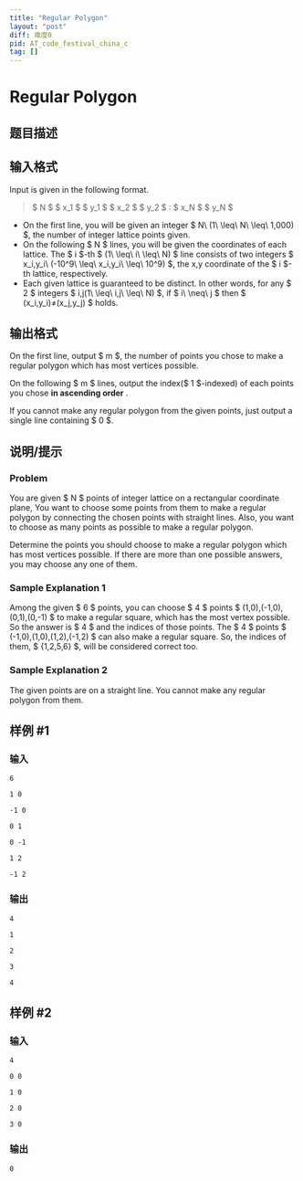 ```yaml
---
title: "Regular Polygon"
layout: "post"
diff: 难度0
pid: AT_code_festival_china_c
tag: []
---
```


# Regular Polygon

## 题目描述

[problemUrl]: https://atcoder.jp/contests/code-festival-2014-china-open/tasks/code_festival_china_c



## 输入格式

Input is given in the following format.

> $ N $ $ x_1 $ $ y_1 $ $ x_2 $ $ y_2 $ : $ x_N $ $ y_N $

- On the first line, you will be given an integer $ N\ (1\ \leq\ N\ \leq\ 1,000) $, the number of integer lattice points given.
- On the following $ N $ lines, you will be given the coordinates of each lattice. The $ i $-th $ (1\ \leq\ i\ \leq\ N) $ line consists of two integers $ x_i,y_i\ (-10^9\ \leq\ x_i,y_i\ \leq\ 10^9) $, the x,y coordinate of the $ i $-th lattice, respectively.
- Each given lattice is guaranteed to be distinct. In other words, for any $ 2 $ integers $ i,j(1\ \leq\ i,j\ \leq\ N) $, if $ i\ \neq\ j $ then $ (x_i,y_i)≠(x_j,y_j) $ holds.

## 输出格式

On the first line, output $ m $, the number of points you chose to make a regular polygon which has most vertices possible.

 On the following $ m $ lines, output the index($ 1 $-indexed) of each points you chose **in ascending order** .

If you cannot make any regular polygon from the given points, just output a single line containing $ 0 $.

## 说明/提示

### Problem

You are given $ N $ points of integer lattice on a rectangular coordinate plane, You want to choose some points from them to make a regular polygon by connecting the chosen points with straight lines. Also, you want to choose as many points as possible to make a regular polygon.

Determine the points you should choose to make a regular polygon which has most vertices possible. If there are more than one possible answers, you may choose any one of them.

### Sample Explanation 1

Among the given $ 6 $ points, you can choose $ 4 $ points $ (1,0),(-1,0),(0,1),(0,-1) $ to make a regular square, which has the most vertex possible. So the answer is $ 4 $ and the indices of those points. The $ 4 $ points $ (-1,0),(1,0),(1,2),(-1,2) $ can also make a regular square. So, the indices of them, $ {1,2,5,6} $, will be considered correct too.

### Sample Explanation 2

The given points are on a straight line. You cannot make any regular polygon from them.

## 样例 #1

### 输入

```
6
1 0
-1 0
0 1
0 -1
1 2
-1 2
```

### 输出

```
4
1
2
3
4
```

## 样例 #2

### 输入

```
4
0 0
1 0
2 0
3 0
```

### 输出

```
0
```

